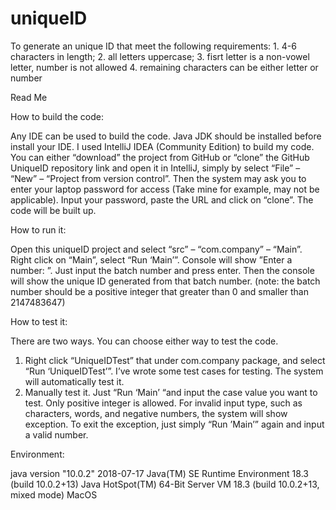 # uniqueID
To generate an unique ID that meet the following requirements: 1. 4-6 characters in length; 2. all letters uppercase; 3. fisrt letter is a non-vowel letter, number is not allowed 4. remaining characters can be either letter or number

Read Me

How to build the code:

Any IDE can be used to build the code. Java JDK should be installed before install your IDE. I used IntelliJ IDEA (Community Edition) to build my code. You can either “download” the project from GitHub or “clone” the GitHub UniqueID repository link and open it in IntelliJ, simply by select “File” – “New” – “Project from version control”. Then the system may ask you to enter your laptop password for access (Take mine for example, may not be applicable). Input your password, paste the URL and click on “clone”. The code will be built up.


How to run it:

Open this uniqueID project and select “src” – “com.company” – “Main”. Right click on “Main”, select “Run ‘Main’”. Console will show ”Enter a number: ”. Just input the batch number and press enter. Then the console will show the unique ID generated from that batch number. (note: the batch number should be a positive integer that greater than 0 and smaller than 2147483647)


How to test it:

There are two ways. You can choose either way to test the code.
1. Right click “UniqueIDTest” that under com.company package, and select “Run ‘UniqueIDTest’”. I’ve wrote some test cases for testing. The system will automatically test it.
2. Manually test it. Just “Run ‘Main’ “and input the case value you want to test. Only positive integer is allowed. For invalid input type, such as characters, words, and negative numbers, the system will show exception. To exit the exception, just simply “Run ’Main’” again and input a valid number.

Environment:

java version "10.0.2" 2018-07-17
Java(TM) SE Runtime Environment 18.3 (build 10.0.2+13)
Java HotSpot(TM) 64-Bit Server VM 18.3 (build 10.0.2+13, mixed mode)
MacOS

